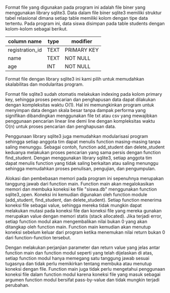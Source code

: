 Format file yang digunakan pada program ini adalah file biner yang menggunakan library sqlite3. Data dalam file biner sqlite3 memiliki struktur tabel relasional dimana setiap table memiliki kolom dengan tipe data tertentu. Pada program ini, data siswa disimpan pada table students dengan kolom-kolom sebagai berikut.

| column name     | type | modifier    |
|-----------------|------|-------------|
| registration_id | TEXT | PRIMARY KEY |
| name            | TEXT | NOT NULL    |
| age             | INT  | NOT NULL    |

Format file dengan library sqlite3 ini kami pilih untuk memudahkan skalabilitas dan modularitas program. 

Format file sqlite3 sudah otomatis melakukan indexing pada kolom primary key, sehingga proses pencarian dan penghapusan data dapat dilakukan dengan kompleksitas waktu O(1). Hal ini memungkinkan program untuk menyimpan data dengan skala besar tanpa dampak performa yang signifikan dibandingkan menggunakan file txt atau csv yang mewajibkan penggunaan pencarian linear line demi line dengan kompleksitas waktu O(n) untuk proses pencarian dan penghapusan data.

Penggunaan library sqlite3 juga memudahkan modularisasi program sehingga setiap anggota tim dapat menulis function masing-masing tanpa saling menunggu. Sebagai contoh, function add_student dan delete_student keduanya melakukan proses pencarian yang sama persis dengan function find_student. Dengan menggunakan library sqlite3, setiap anggota tim dapat menulis function yang tidak saling berkaitan atau saling menunggu sehingga memudahkan proses penulisan, pengujian, dan pengumpulan.

Alokasi dan pembebasan memori pada program ini sepenuhnya merupakan tanggung jawab dari function main. Function main akan megalokasikan memori dan membuka koneksi ke file "siswa.db" menggunakan function sqlite3_open. Koneksi ini kemudian digunakan oleh function module (add_student, find_student, dan delete_student). Setiap function menerima koneksi file sebagai value, sehingga mereka tidak mungkin dapat melakukan mutasi pada koneksi file dan koneksi file yang mereka gunakan merupakan value dengan memori statis (stack allocated). Jika terjadi error, setiap function modul akan mengembalikan nilai bukan 0 yang akan ditangkap oleh function main. Function main kemudian akan menutup koneksi sebelum keluar dari program ketika menemukan nilai return bukan 0 dari function-function tersebut.

Dengan melakukan perjanjian parameter dan return value yang jelas antar function main dan function modul seperti yang telah dijelaskan di atas, setiap function modul hanya memegang satu tanggung jawab sesuai tugasnya dan tidak perlu memikirkan tentang membuka atau menutup koneksi dengan file. Function main juga tidak perlu mengetahui penggunaan koneksi file dalam function modul karena koneksi file yang masuk sebagai argumen function modul bersifat pass-by-value dan tidak mungkin terjadi perubahan.